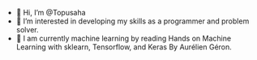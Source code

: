 - 👋 Hi, I’m @Topusaha
- 👀 I’m interested in developing my skills as a programmer and problem solver.
- 🌱 I am currently machine learning by reading Hands on Machine Learning with sklearn, Tensorflow, and Keras By Aurélien Géron.

<!---
Topusaha/Topusaha is a ✨ special ✨ repository because its `README.md` (this file) appears on your GitHub profile.
You can click the Preview link to take a look at your changes.
--->
